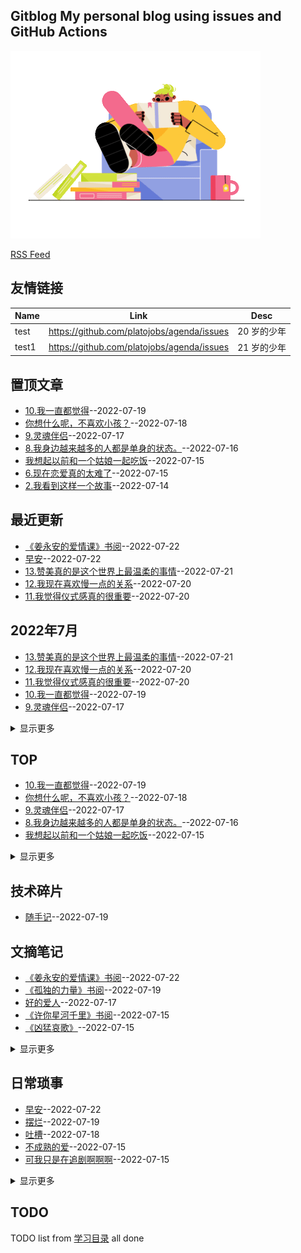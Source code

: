 
## Gitblog  My personal blog using issues and GitHub Actions

![](https://github.com/platojobs/platojobs/blob/main/assets/home.gif)

[RSS Feed](https://raw.githubusercontent.com/platojobs/agenda/master/feed.xml)
## 友情链接
| Name | Link | Desc | 
 | ---- | ---- | ---- |
| test | https://github.com/platojobs/agenda/issues | 20 岁的少年 |
| test1 | https://github.com/platojobs/agenda/issues | 21 岁的少年 |
## 置顶文章
- [10.我一直都觉得](https://github.com/platojobs/agenda/issues/24)--2022-07-19
- [你想什么呢，不喜欢小孩？](https://github.com/platojobs/agenda/issues/22)--2022-07-18
- [9.灵魂伴侣](https://github.com/platojobs/agenda/issues/21)--2022-07-17
- [8.我身边越来越多的人都是单身的状态。](https://github.com/platojobs/agenda/issues/19)--2022-07-16
- [我想起以前和一个姑娘一起吃饭](https://github.com/platojobs/agenda/issues/10)--2022-07-15
- [6.现在恋爱真的太难了](https://github.com/platojobs/agenda/issues/9)--2022-07-15
- [2.我看到这样一个故事](https://github.com/platojobs/agenda/issues/2)--2022-07-14
## 最近更新
- [《姜永安的爱情课》书阅](https://github.com/platojobs/agenda/issues/32)--2022-07-22
- [早安](https://github.com/platojobs/agenda/issues/31)--2022-07-22
- [13.赞美真的是这个世界上最温柔的事情](https://github.com/platojobs/agenda/issues/30)--2022-07-21
- [12.我现在喜欢慢一点的关系](https://github.com/platojobs/agenda/issues/29)--2022-07-20
- [11.我觉得仪式感真的很重要](https://github.com/platojobs/agenda/issues/28)--2022-07-20
## 2022年7月
- [13.赞美真的是这个世界上最温柔的事情](https://github.com/platojobs/agenda/issues/30)--2022-07-21
- [12.我现在喜欢慢一点的关系](https://github.com/platojobs/agenda/issues/29)--2022-07-20
- [11.我觉得仪式感真的很重要](https://github.com/platojobs/agenda/issues/28)--2022-07-20
- [10.我一直都觉得](https://github.com/platojobs/agenda/issues/24)--2022-07-19
- [9.灵魂伴侣](https://github.com/platojobs/agenda/issues/21)--2022-07-17
<details><summary>显示更多</summary>

- [8.我身边越来越多的人都是单身的状态。](https://github.com/platojobs/agenda/issues/19)--2022-07-16
- [7.好的爱情](https://github.com/platojobs/agenda/issues/18)--2022-07-15
- [我想起以前和一个姑娘一起吃饭](https://github.com/platojobs/agenda/issues/10)--2022-07-15
- [6.现在恋爱真的太难了](https://github.com/platojobs/agenda/issues/9)--2022-07-15
- [5.先是工作被开然后恋爱告吹](https://github.com/platojobs/agenda/issues/5)--2022-07-15
- [4.请认真回应那些废话吧](https://github.com/platojobs/agenda/issues/4)--2022-07-14
- [3.凭什么你喜欢我，我就一定要回应你？](https://github.com/platojobs/agenda/issues/3)--2022-07-14
- [2.我看到这样一个故事](https://github.com/platojobs/agenda/issues/2)--2022-07-14
- [1.github博客](https://github.com/platojobs/agenda/issues/1)--2022-07-14
</details>

## TOP
- [10.我一直都觉得](https://github.com/platojobs/agenda/issues/24)--2022-07-19
- [你想什么呢，不喜欢小孩？](https://github.com/platojobs/agenda/issues/22)--2022-07-18
- [9.灵魂伴侣](https://github.com/platojobs/agenda/issues/21)--2022-07-17
- [8.我身边越来越多的人都是单身的状态。](https://github.com/platojobs/agenda/issues/19)--2022-07-16
- [我想起以前和一个姑娘一起吃饭](https://github.com/platojobs/agenda/issues/10)--2022-07-15
<details><summary>显示更多</summary>

- [6.现在恋爱真的太难了](https://github.com/platojobs/agenda/issues/9)--2022-07-15
- [2.我看到这样一个故事](https://github.com/platojobs/agenda/issues/2)--2022-07-14
</details>

## 技术碎片
- [随手记](https://github.com/platojobs/agenda/issues/25)--2022-07-19
## 文摘笔记
- [《姜永安的爱情课》书阅](https://github.com/platojobs/agenda/issues/32)--2022-07-22
- [《孤独的力量》书阅](https://github.com/platojobs/agenda/issues/27)--2022-07-19
- [好的爱人](https://github.com/platojobs/agenda/issues/20)--2022-07-17
- [《许你星河千里》书阅](https://github.com/platojobs/agenda/issues/17)--2022-07-15
- [《凶猛哀歌》](https://github.com/platojobs/agenda/issues/16)--2022-07-15
<details><summary>显示更多</summary>

- [《人生海海》书阅](https://github.com/platojobs/agenda/issues/11)--2022-07-15
</details>

## 日常琐事
- [早安](https://github.com/platojobs/agenda/issues/31)--2022-07-22
- [摆烂](https://github.com/platojobs/agenda/issues/26)--2022-07-19
- [吐槽](https://github.com/platojobs/agenda/issues/23)--2022-07-18
- [不成熟的爱](https://github.com/platojobs/agenda/issues/15)--2022-07-15
- [可我只是在追剧啊啊啊](https://github.com/platojobs/agenda/issues/14)--2022-07-15
<details><summary>显示更多</summary>

- [我不能接受自己不好的这一面](https://github.com/platojobs/agenda/issues/13)--2022-07-15
- [离婚一时爽，孩子最可怜](https://github.com/platojobs/agenda/issues/12)--2022-07-15
</details>

## TODO
TODO list from [学习目录](https://github.com/platojobs/agenda/issues/8) all done

